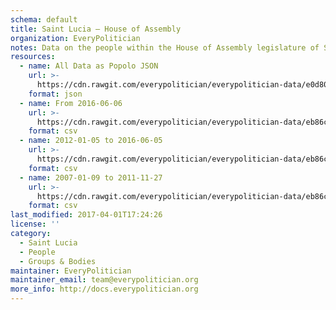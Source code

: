 ```yaml
---
schema: default
title: Saint Lucia — House of Assembly
organization: EveryPolitician
notes: Data on the people within the House of Assembly legislature of Saint Lucia.
resources:
  - name: All Data as Popolo JSON
    url: >-
      https://cdn.rawgit.com/everypolitician/everypolitician-data/e0d80a05853ad04476ae8e7e19b78ec553a7a9ec/data/Saint_Lucia/Assembly/ep-popolo-v1.0.json
    format: json
  - name: From 2016-06-06
    url: >-
      https://cdn.rawgit.com/everypolitician/everypolitician-data/eb86c6c05b3a3dd0cea402867522b58b82b7a79f/data/Saint_Lucia/Assembly/term-10.csv
    format: csv
  - name: 2012-01-05 to 2016-06-05
    url: >-
      https://cdn.rawgit.com/everypolitician/everypolitician-data/eb86c6c05b3a3dd0cea402867522b58b82b7a79f/data/Saint_Lucia/Assembly/term-9.csv
    format: csv
  - name: 2007-01-09 to 2011-11-27
    url: >-
      https://cdn.rawgit.com/everypolitician/everypolitician-data/eb86c6c05b3a3dd0cea402867522b58b82b7a79f/data/Saint_Lucia/Assembly/term-8.csv
    format: csv
last_modified: 2017-04-01T17:24:26
license: ''
category:
  - Saint Lucia
  - People
  - Groups & Bodies
maintainer: EveryPolitician
maintainer_email: team@everypolitician.org
more_info: http://docs.everypolitician.org
---
```

